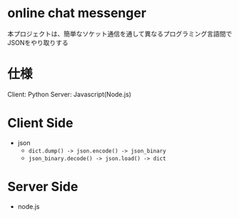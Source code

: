 # online chat messenger
本プロジェクトは、簡単なソケット通信を通して異なるプログラミング言語間でJSONをやり取りする

# 仕様
Client: Python
Server: Javascript(Node.js)

# Client Side
- json
    - `dict.dump() -> json.encode() -> json_binary`
    - `json_binary.decode() -> json.load() -> dict`

# Server Side
- node.js


